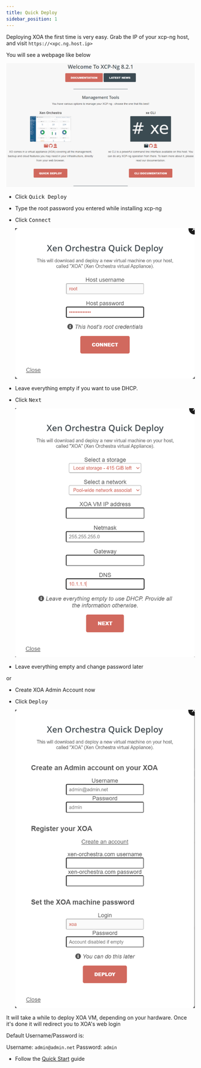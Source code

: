 ```yaml
---
title: Quick Deploy
sidebar_position: 1
---
```


Deploying XOA the first time is very easy.
Grab the IP of your xcp-ng host, and visit `https://<xpc.ng.host.ip>`

You will see a webpage like below

![xoa-deploy](img/xoa-deploy.png)

- Click <kbd>Quick Deploy</kbd>
- Type the root password you entered while installing xcp-ng
- Click <kbd>Connect</kbd>

  ![xoa-deploy-connect](img/xoa-deploy-connect.png)

- Leave everything empty if you want to use DHCP.
- Click <kbd>Next</kbd>

  ![xoa-deploy-net](img/xoa-deploy-net.png)

- Leave everything empty and change password later

or

- Create XOA Admin Account now
- Click <kbd>Deploy</kbd>

  ![xoa-deploy-account](img/xoa-deploy-account.png)

It will take a while to deploy XOA VM, depending on your hardware.
Once it's done it will redirect you to XOA's web login

Default Username/Password is:

Username: `admin@admin.net`
Password: `admin`

- Follow the [Quick Start](../setup-xoa.md) guide
